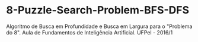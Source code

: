 # 8-Puzzle-Search-Problem-BFS-DFS
Algoritmo de Busca em Profundidade e Busca em Largura para o "Problema do 8".
Aula de Fundamentos de Inteligência Artificial. 
UFPel - 2016/1




